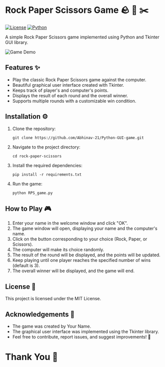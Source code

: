 # Rock Paper Scissors Game 🪨 📃 ✂️

[![License](https://img.shields.io/badge/license-MIT-blue.svg)](LICENSE)
[![Python](https://img.shields.io/badge/python-3.9-blue.svg)](https://www.python.org/downloads/release/python-390/)

A simple Rock Paper Scissors game implemented using Python and Tkinter GUI library.

![Game Demo](game_demo.gif)

## Features ✨

- Play the classic Rock Paper Scissors game against the computer.
- Beautiful graphical user interface created with Tkinter.
- Keeps track of player's and computer's points.
- Displays the result of each round and the overall winner.
- Supports multiple rounds with a customizable win condition.

## Installation ⚙️

1. Clone the repository:

   ```shell
   git clone https://github.com/Abhinav-21/Python-GUI-game.git
   ```
2. Navigate to the project directory:
   ```shell
   cd rock-paper-scissors
   ```
3. Install the required dependencies:
   ```shell
   pip install -r requirements.txt
   ```
4. Run the game:
   ```shell
   python RPS_game.py
   ```


## How to Play 🎮

1. Enter your name in the welcome window and click "OK".
2. The game window will open, displaying your name and the computer's name.
3. Click on the button corresponding to your choice (Rock, Paper, or Scissors).
4. The computer will make its choice randomly.
5. The result of the round will be displayed, and the points will be updated.
6. Keep playing until one player reaches the specified number of wins (default is 3).
7. The overall winner will be displayed, and the game will end.


## License 📝

This project is licensed under the MIT License.


## Acknowledgements 🙏

- The game was created by Your Name.
- The graphical user interface was implemented using the Tkinter library.
- Feel free to contribute, report issues, and suggest improvements! 🚀

# Thank You 💙

